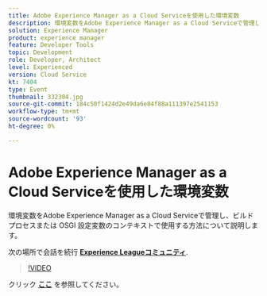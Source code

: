 ```yaml
---
title: Adobe Experience Manager as a Cloud Serviceを使用した環境変数
description: 環境変数をAdobe Experience Manager as a Cloud Serviceで管理し、ビルドプロセスまたは OSGI 設定変数のコンテキストで使用する方法について説明します。
solution: Experience Manager
product: experience manager
feature: Developer Tools
topic: Development
role: Developer, Architect
level: Experienced
version: Cloud Service
kt: 7404
type: Event
thumbnail: 332304.jpg
source-git-commit: 184c50f1424d2e49da6e84f88a111397e2541153
workflow-type: tm+mt
source-wordcount: '93'
ht-degree: 0%

---
```



# Adobe Experience Manager as a Cloud Serviceを使用した環境変数

環境変数をAdobe Experience Manager as a Cloud Serviceで管理し、ビルドプロセスまたは OSGI 設定変数のコンテキストで使用する方法について説明します。

次の場所で会話を続行 **[Experience Leagueコミュニティ](http://adobe.ly/36Yd3v6)**.

>[!VIDEO](https://video.tv.adobe.com/v/332304/?quality=12&learn=on&hidetitle=true)

クリック **[ここ](/help/adobe-developers-live/assets/environment-variables-aemcs.pdf)** を参照してください。
